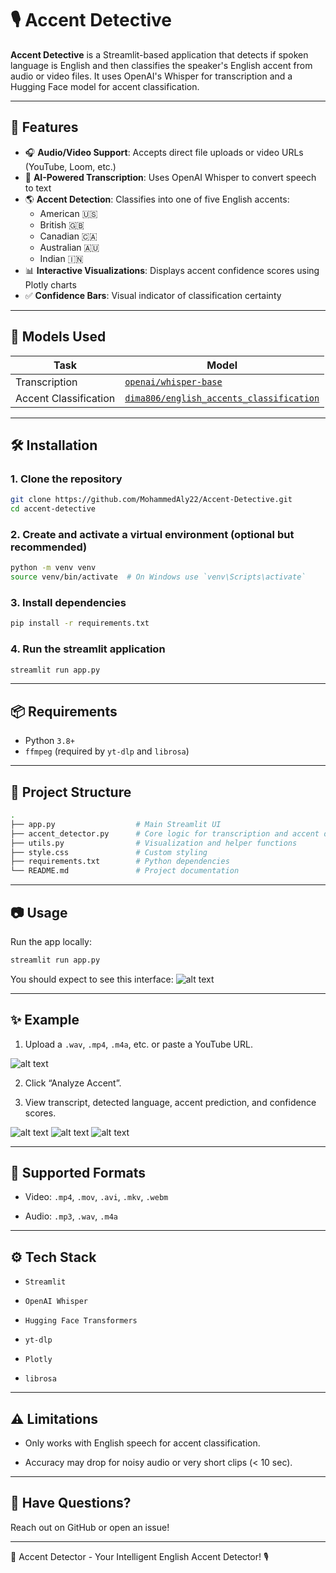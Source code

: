 # 🎙️ Accent Detective

**Accent Detective** is a Streamlit-based application that detects if spoken language is English and then classifies the speaker's English accent from audio or video files. It uses OpenAI's Whisper for transcription and a Hugging Face model for accent classification.

---

## 🚀 Features

- 🎧 **Audio/Video Support**: Accepts direct file uploads or video URLs (YouTube, Loom, etc.)
- 🧠 **AI-Powered Transcription**: Uses OpenAI Whisper to convert speech to text
- 🌎 **Accent Detection**: Classifies into one of five English accents:
  - American 🇺🇸
  - British 🇬🇧
  - Canadian 🇨🇦
  - Australian 🇦🇺
  - Indian 🇮🇳
- 📊 **Interactive Visualizations**: Displays accent confidence scores using Plotly charts
- ✅ **Confidence Bars**: Visual indicator of classification certainty

---

## 🧠 Models Used

| Task                  | Model                                                                 |
|-----------------------|-----------------------------------------------------------------------|
| Transcription         | [`openai/whisper-base`](https://github.com/openai/whisper)           |
| Accent Classification | [`dima806/english_accents_classification`](https://huggingface.co/dima806/english_accents_classification) |

---

## 🛠️ Installation

### 1. Clone the repository
```bash
git clone https://github.com/MohammedAly22/Accent-Detective.git
cd accent-detective
```

### 2. Create and activate a virtual environment (optional but recommended)
```bash
python -m venv venv
source venv/bin/activate  # On Windows use `venv\Scripts\activate`
```

### 3. Install dependencies
```bash
pip install -r requirements.txt
```

### 4. Run the streamlit application
```bash
streamlit run app.py
```
---

## 📦 Requirements
- Python `3.8+`
- `ffmpeg` (required by `yt-dlp` and `librosa`)

---
## 📁 Project Structure
```bash
.
├── app.py                  # Main Streamlit UI
├── accent_detector.py      # Core logic for transcription and accent detection
├── utils.py                # Visualization and helper functions
├── style.css               # Custom styling
├── requirements.txt        # Python dependencies
└── README.md               # Project documentation
```

---
## 📷 Usage

Run the app locally:
```bash
streamlit run app.py
```

You should expect to see this interface:
![alt text](images/image.png)

---
## ✨ Example

1. Upload a `.wav`, `.mp4`, `.m4a`, etc. or paste a YouTube URL.

![alt text](images/image-1.png)

2. Click “Analyze Accent”.

3. View transcript, detected language, accent prediction, and confidence scores.

![alt text](images/image-2.png)
![alt text](images/image-3.png)
![alt text](images/image-4.png)

---

## 🧪 Supported Formats

- Video: `.mp4`, `.mov`, `.avi`, `.mkv`, `.webm`

- Audio: `.mp3`, `.wav`, `.m4a`

---
## ⚙️ Tech Stack
- `Streamlit`

- `OpenAI Whisper`

- `Hugging Face Transformers`

- `yt-dlp`

- `Plotly`

- `librosa`

---
## ⚠️ Limitations
- Only works with English speech for accent classification.

- Accuracy may drop for noisy audio or very short clips (< 10 sec).

---
## 💬 Have Questions?
Reach out on GitHub or open an issue!

---
🎯 Accent Detector - Your Intelligent English Accent Detector! 🎙️
